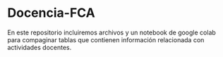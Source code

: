 # Docencia-FCA
En este repositorio incluiremos archivos y un notebook de google colab para compaginar tablas que contienen información relacionada con actividades docentes.
